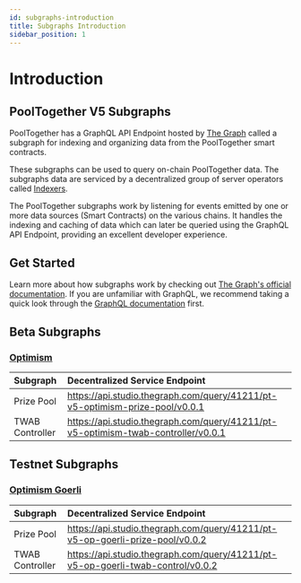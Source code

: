 ```yaml
---
id: subgraphs-introduction
title: Subgraphs Introduction
sidebar_position: 1
---
```


# Introduction

## PoolTogether V5 Subgraphs

PoolTogether has a GraphQL API Endpoint hosted by [The Graph](https://thegraph.com/docs/en/about/#what-the-graph-is) called a subgraph for indexing and organizing data from the PoolTogether smart contracts.

These subgraphs can be used to query on-chain PoolTogether data. The subgraphs data are serviced by a decentralized group of server operators called [Indexers](https://thegraph.com/docs/en/network/indexing/).

The PoolTogether subgraphs work by listening for events emitted by one or more data sources (Smart Contracts) on the various chains. It handles the indexing and caching of data which can later be queried using the GraphQL API Endpoint, providing an excellent developer experience.

## Get Started

Learn more about how subgraphs work by checking out [The Graph's official documentation](https://thegraph.com/docs/en/). If you are unfamiliar with GraphQL, we recommend taking a quick look through the [GraphQL documentation](https://graphql.org/learn/) first.

## Beta Subgraphs

### [Optimism](../../deployments/beta)

| Subgraph | Decentralized Service Endpoint |
| :-- | :-- |
| Prize Pool | https://api.studio.thegraph.com/query/41211/pt-v5-optimism-prize-pool/v0.0.1 |
| TWAB Controller | https://api.studio.thegraph.com/query/41211/pt-v5-optimism-twab-controller/v0.0.1 |

## Testnet Subgraphs

### [Optimism Goerli](../../deployments/testnet#optimism-goerli)

| Subgraph | Decentralized Service Endpoint |
| :-- | :-- |
| Prize Pool | https://api.studio.thegraph.com/query/41211/pt-v5-op-goerli-prize-pool/v0.0.2 |
| TWAB Controller | https://api.studio.thegraph.com/query/41211/pt-v5-op-goerli-twab-control/v0.0.2 |

